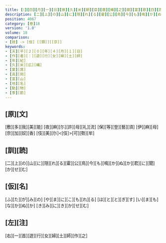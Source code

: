 ```yaml
---
title: [（][四][月][一][日][掾][久][米][朝][臣][廣][縄][之][舘][宴][歌][四][首][）]
description: [二][上][の][山][に][隠][れ][る][霍][公][鳥][今][も][鳴][か][ぬ][か][君][に][聞][か][せ][む]
position: 4067
category: [巻]18
version: '1.0'
volume: 18
comparison:
- [妓] -> [伎] [[類]][[京]]
keywords:
- [天][平][２][０][年][４][月][１][日]
- [作][者][：][遊][行][女][婦][土][師]
- [年][紀]
- [久][米][広][縄]
- [宴][席]
- [高][岡]
- [富][山]
- [地][名]
- [動][物]
- [季][節]
---
```


## [原][文]

[敷][多][我][美][能] [夜][麻][尓][許][母][礼][流] [保][等][登][藝][須] [伊][麻][母][奈][加][奴][香] [伎][美][尓]<[伎]>[可][勢][牟]

## [訓][読]

[二][上][の][山][に][隠][れ][る][霍][公][鳥][今][も][鳴][か][ぬ][か][君][に][聞][か][せ][む]

## [仮][名]

[ふ][た][が][み][の] [や][ま][に][こ][も][れ][る] [ほ][と][と][ぎ][す] [い][ま][も][な][か][ぬ][か] [き][み][に][き][か][せ][む]

## [左][注]

[右][一][首][遊][行][女][婦][土][師][作][之]
